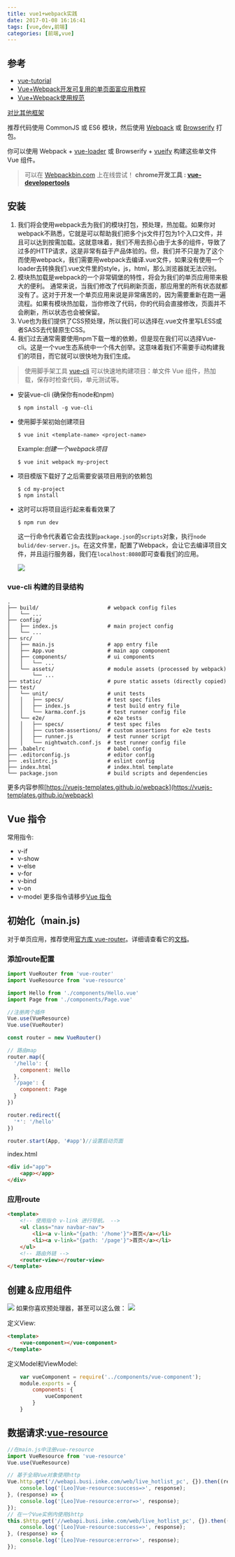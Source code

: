 ```yaml
---
title: vue1+webpack实践
date: 2017-01-08 16:16:41
tags: [vue,dev,前端]
categories: [前端,vue]
---
```


## 参考
- [vue-tutorial](https://github.com/MeCKodo/vue-tutorial)
- [Vue+Webpack开发可复用的单页面富应用教程](https://www.talkingcoder.com/article/6310756346094488391)
- [Vue+Webpack使用规范](https://www.talkingcoder.com/article/6309726065044556372)

[对比其他框架](http://cn.vuejs.org/guide/comparison.html)

推荐代码使用 CommonJS 或 ES6 模块，然后使用 [Webpack](http://webpack.github.io/) 或 [Browserify](http://browserify.org/) 打包。

你可以使用 Webpack + [vue-loader](https://github.com/vuejs/vue-loader) 或 Browserify + [vueify](https://github.com/vuejs/vueify) 构建这些单文件 Vue 组件。

> 可以在 [Webpackbin.com](http://www.webpackbin.com/vue) 上在线尝试！
> **chrome开发工具 : [vue-developertools](https://chrome.google.com/webstore/detail/vuejs-devtools/nhdogjmejiglipccpnnnanhbledajbpd)**

## 安装

1. 我们将会使用webpack去为我们的模块打包，预处理，热加载。如果你对webpack不熟悉，它就是可以帮助我们把多个js文件打包为1个入口文件，并且可以达到按需加载。这就意味着，我们不用去担心由于太多的组件，导致了过多的HTTP请求，这是非常有益于产品体验的。但，我们并不只是为了这个而使用webpack，我们需要用webpack去编译.vue文件，如果没有使用一个loader去转换我们.vue文件里的style，js，html，那么浏览器就无法识别。
2. 模块热加载是webpack的一个非常碉堡的特性，将会为我们的单页应用带来极大的便利。
    通常来说，当我们修改了代码刷新页面，那应用里的所有状态就都没有了。这对于开发一个单页应用来说是非常痛苦的，因为需要重新在跑一遍流程。如果有模块热加载，当你修改了代码，你的代码会直接修改，页面并不会刷新，所以状态也会被保留。
3. Vue也为我们提供了CSS预处理，所以我们可以选择在.vue文件里写LESS或者SASS去代替原生CSS。
4. 我们过去通常需要使用npm下载一堆的依赖，但是现在我们可以选择Vue-cli。这是一个vue生态系统中一个伟大创举。这意味着我们不需要手动构建我们的项目，而它就可以很快地为我们生成。

> 使用脚手架工具 [vue-cli](https://github.com/vuejs/vue-cli) 可以快速地构建项目：单文件 Vue 组件，热加载，保存时检查代码，单元测试等。

- 安装vue-cli (确保你有node和npm)
    ```
    $ npm install -g vue-cli
    ```

- 使用脚手架初始创建项目
    ```
    $ vue init <template-name> <project-name>
    ```

    Example:*创建一个webpack项目* 

    ```
    $ vue init webpack my-project
    ```

- 项目模版下载好了之后需要安装项目用到的依赖包
    ```
    $ cd my-project
    $ npm install
    ```

- 这时可以将项目运行起来看看效果了
    ```
    $ npm run dev
    ```
  这一行命令代表着它会去找到`package.json`的`scripts`对象，执行`node bulid/dev-server.js`。在这文件里，配置了Webpack，会让它去编译项目文件，并且运行服务器，我们在`localhost:8080`即可查看我们的应用。

  ![](https://cdn.scotch.io/9/vFba0QgQRReyNZPgFpKU_vue-time-1.png)

### vue-cli 构建的目录结构
```
.
├── build/                      # webpack config files
│   └── ...
├── config/                     
│   ├── index.js                # main project config
│   └── ...
├── src/
│   ├── main.js                 # app entry file
│   ├── App.vue                 # main app component
│   ├── components/             # ui components
│   │   └── ...
│   └── assets/                 # module assets (processed by webpack)
│       └── ...
├── static/                     # pure static assets (directly copied)
├── test/
│   └── unit/                   # unit tests
│   │   ├── specs/              # test spec files
│   │   ├── index.js            # test build entry file
│   │   └── karma.conf.js       # test runner config file
│   └── e2e/                    # e2e tests
│   │   ├── specs/              # test spec files
│   │   ├── custom-assertions/  # custom assertions for e2e tests
│   │   ├── runner.js           # test runner script
│   │   └── nightwatch.conf.js  # test runner config file
├── .babelrc                    # babel config
├── .editorconfig.js            # editor config
├── .eslintrc.js                # eslint config
├── index.html                  # index.html template
└── package.json                # build scripts and dependencies
```

  更多内容参照[https://vuejs-templates.github.io/webpack](https://vuejs-templates.github.io/webpack)

## Vue 指令
常用指令:
- v-if
- v-show
- v-else
- v-for
- v-bind
- v-on
- v-model
更多指令请移步[Vue 指令](http://cn.vuejs.org/api/#u6307_u4EE4)

## 初始化（main.js)

对于单页应用，推荐使用[官方库 vue-router](https://github.com/vuejs/vue-router)。详细请查看它的[文档](http://vuejs.github.io/vue-router/)。

### 添加route配置
```js
import VueRouter from 'vue-router'
import VueResource from 'vue-resource'

import Hello from './components/Hello.vue'
import Page from './components/Page.vue'

//注册两个插件
Vue.use(VueResource)
Vue.use(VueRouter)

const router = new VueRouter()

// 路由map
router.map({
  '/hello': {
    component: Hello
  },
  '/page': {
    component: Page
  }
})

router.redirect({
  '*': '/hello'
})

router.start(App, '#app')//设置启动页面
```
index.html
```html
<div id="app">
    <app></app>
</div>
```

### 应用route
```html
<template>
    <!-- 使用指令 v-link 进行导航。 -->
    <ul class="nav navbar-nav">
        <li><a v-link="{path: '/home'}">首页</a></li>
        <li><a v-link="{path: '/page'}">首页</a></li>
    </ul>
    <!-- 路由外链 -->
    <router-view></router-view>
</template>
```

## 创建＆应用组件
![](http://cn.vuejs.org/images/vue-component.png)
如果你喜欢预处理器，甚至可以这么做：
![](http://cn.vuejs.org/images/vue-component-with-preprocessors.png)

定义View:
```html
<template>
    <vue-component></vue-component>
</template>
```
定义Model和ViewModel:
```js
    var vueComponent = require('../components/vue-component');
    module.exports = {
        components: {
            vueComponent
        }
    }
```

## 数据请求:[vue-resource](http://www.cnblogs.com/keepfool/p/5657065.html)
```js
//在main.js中注册vue-resource
import VueResource from 'vue-resource'
Vue.use(VueResource)
```
```js
// 基于全局Vue对象使用http
Vue.http.get('//webapi.busi.inke.com/web/live_hotlist_pc', {}).then((response) => {
    console.log('[Leo]Vue-resource:success=>', response);
}, (response) => {
    console.log('[Leo]Vue-resource:error=>', response);
});
// 在一个Vue实例内使用$http
this.$http.get('//webapi.busi.inke.com/web/live_hotlist_pc', {}).then((response) => {
    console.log('[Leo]Vue-resource:success=>', response);
}, (response) => {
    console.log('[Leo]Vue-resource:error=>', response);
});
```
